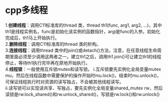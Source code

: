 # cpp多线程 #
1.**创建线程**：调用C11标准库的thread 类，thread th1(func, arg1, arg2, ...)，其中th1是线程实例名，func是初始化该实例的函数指针，argi是func的入参。初始化完成后，th1马上开始执行。  
2.**删除线程**：调用C11标准库的thread 类的析构。  
3.**连接线程**：调用thread 类中的join()或detach()方法，注意，在任意线程生命周期里面必须至少调用这两者之一。建立th1之后，调用th1.join()可让建立th1的线程停止，等待th1执行完毕再在原地开始执行。  
4.**线程锁**：一般使用互斥锁mutex和读写锁。
    i.互斥锁要先实例化全局变量mutex mu，然后在线程函数中需要保护的操作开始时mu.lock()，结束时mu.unlock()，可保证线程执行时对资源的读写独占，不会被其他线程读写。  
    ii.读写锁可以实现读共享、写独占，要先实例化全局变量shared_mutex rw，然后读锁是rw.lock_shared()和rw.unlock_shared()，写锁是rw.lock()和rw.unlock()
